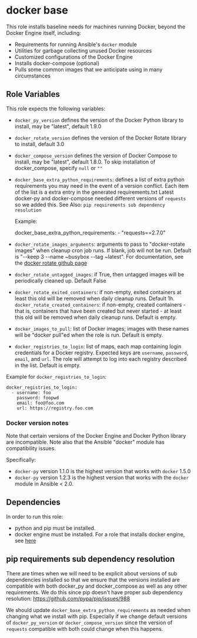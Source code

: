 # docker base

This role installs baseline needs for machines running Docker, beyond the Docker Engine itself,
including:

 -  Requirements for running Ansible's `docker` module
 -  Utilities for garbage collecting unused Docker resources
 -  Customized configurations of the Docker Engine
 -  Installs docker-compose (optional)
 -  Pulls some common images that we anticipate using in many circumstances

## Role Variables

This role expects the following variables:

 - `docker_py_version` defines the version of the Docker Python library to install, may be
   "latest", default 1.9.0
 - `docker_rotate_version` defines the version of the Docker Rotate library to install, default 3.0
 - `docker_compose_version` defines the version of Docker Compose to install, may be "latest",
   default 1.8.0. To skip installation of docker_compose, specify `null` or `""`
 - `docker_base_extra_python_requirements`: defines a list of extra python requirements you may need
   in the event of a version conflict. Each item of the list is a extra entry in the generated requirements.txt
   Latest docker-py and docker-compose needed different versions of `requests` so we added this.
   See Also: `pip requirements sub dependency resolution`

   Example:

     docker_base_extra_python_requirements:
       - "requests==2.7.0"

 - `docker_rotate_images_arguments`: arguments to pass to "docker-rotate images" when cleanup cron
   job runs. If blank, job will not be run. Default is "--keep 3 --name ~busybox --tag ~latest".
   For documentation, see the
   [docker rotate github page](https://github.com/locationlabs/docker-rotate)
 - `docker_rotate_untagged_images`: if True, then untagged images will be periodically cleaned up.
   Default False
 - `docker_rotate_exited_containers`: if non-empty, exited containers at least this old will be
   removed when daily cleanup runs. Default 1h.
   `docker_rotate_created_containers`: if non-empty, created containers - that is, containers that
   have been created but never started - at least this old will be removed when daily cleanup runs.
   Default is empty.
 - `docker_images_to_pull`: list of Docker images; images with these names will be "docker pull"ed
   when the role is run. Default is empty.
 - `docker_registries_to_login`: list of maps, each map containing login credentials for a Docker
   registry. Expected keys are `username`, `password`, `email`, and `url`. The role will attempt to
   log into each registry described in the list. Default is empty.

Example for `docker_registries_to_login`:

    docker_registries_to_login:
      - username: foo
        password: foopwd
        email: foo@foo.com
        url: https://registry.foo.com

### Docker version notes
Note that certain versions of the Docker Engine and Docker Python library are incompatible. Note
also that the Ansible "docker" module has compatibility issues.

Specifically:
 - `docker-py` version 1.1.0 is the highest version that works with `docker` 1.5.0
 - `docker-py` version 1.2.3 is the highest version that works with the `docker` module in
   Ansible < 2.0.

## Dependencies
In order to run this role:
 - python and pip must be installed.
 - docker engine must be installed. For a role that installs docker engine, see
   [here](https://github.com/locationlabs/ansible-role_docker)

## pip requirements sub dependency resolution
There are times when we will need to be explicit about versions of sub dependencies
installed so that we ensure that the versions installed are compatible with both
docker_py and docker_compose as well as any other requirements. We do this since
pip doesn't have proper sub dependency resolution:
    https://github.com/pypa/pip/issues/988

We should update `docker_base_extra_python_requirements` as needed when changing
what we install with pip. Especially if we change default versions of
`docker_py_version` or `docker_compose_version` since the version of `requests`
compatible with both could change when this happens.